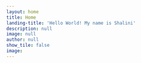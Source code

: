 ```yaml
---
layout: home
title: Home
landing-title: 'Hello World! My name is Shalini'
description: null
image: null
author: null
show_tile: false
image:  
---
```

